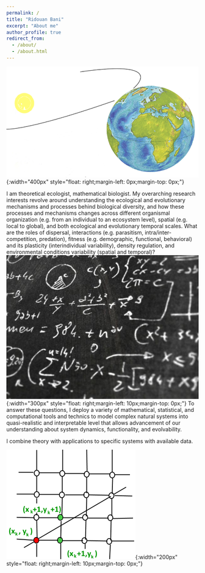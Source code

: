 ```yaml
---
permalink: /
title: "Ridouan Bani"
excerpt: "About me"
author_profile: true
redirect_from:
  - /about/
  - /about.html
---
```








![](/images/pic4.png){:width="400px"
style="float: right;margin-left: 0px;margin-top: 0px;"}

I am theoretical ecologist, mathematical biologist. My overarching research interests revolve around understanding the ecological and evolutionary mechanisms and processes behind biological diversity, and how these processes and mechanisms changes across different organismal organization (e.g. from an individual to an ecosystem level), spatial (e.g. local to global), and both ecological and evolutionary temporal scales. What are the roles of dispersal, interactions (e.g. parasitism, intra/inter-competition, predation), fitness (e.g. demographic, functional, behavioral) and its plasticity (interindividual variability), density regulation, and environmental conditions variability (spatial and temporal)? 
![](/images/pic5.png){:width="300px"
style="float: right;margin-left: 10px;margin-top: 0px;"}
To answer these questions, I deploy a variety of mathematical, statistical, and computational tools and technics to model complex natural systems into quasi-realistic and interpretable level that allows advancement of our understanding about system dynamics, functionality, and evolvability.

I combine theory with applications to specific systems with available data.

![](/images/pic6.png){:width="200px"
style="float: right;margin-left: 10px;margin-top: 0px;"}




